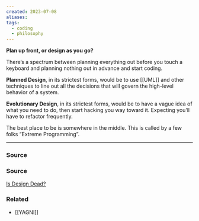 ```yaml
---
created: 2023-07-08
aliases: 
tags:
  - coding
  - philosophy
---
```

**Plan up front, or design as you go?**

There’s a spectrum between planning everything out before you touch a keyboard and planning nothing out in advance and start coding.

**Planned Design**, in its strictest forms, would be to use [[UML]] and other techniques to line out all the decisions that will govern the high-level behavior of a system.

**Evolutionary Design**, in its strictest forms, would be to have a vague idea of what you need to do, then start hacking you way toward it. Expecting you’ll have to refactor frequently.

The best place to be is somewhere in the middle. This is called by a few folks “Extreme Programming”.

---

### Source

### Source

[Is Design Dead?](https://www.martinfowler.com/articles/designDead.html)

### Related
- [[YAGNI]]